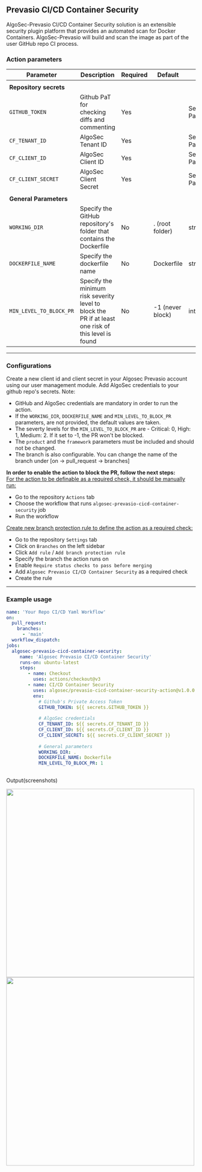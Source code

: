 ## Prevasio CI/CD Container Security

AlgoSec-Prevasio CI/CD Container Security solution is an extensible security plugin platform that provides an automated scan for Docker Containers.
AlgoSec-Prevasio will build and scan the image as part of the user GitHub repo CI process.

### Action parameters
|Parameter|Description|Required|Default|Type|
|---|---|---|---|---|
||||||
|<b>Repository secrets</b>| | | | |
|`GITHUB_TOKEN`|Github PaT for checking diffs and commenting|Yes| |Secret Parameter|
|`CF_TENANT_ID`|AlgoSec Tenant ID|Yes| |Secret Parameter|
|`CF_CLIENT_ID`|AlgoSec Client ID|Yes| |Secret Parameter|
|`CF_CLIENT_SECRET`|AlgoSec Client Secret|Yes| |Secret Parameter|
||||||
|<b>General Parameters</b>| | | | |
|`WORKING_DIR`|Specify the GitHub repository's folder that contains the Dockerfile|No|. (root folder)|string|
|`DOCKERFILE_NAME`|Specify the dockerfile name|No|Dockerfile|string|
|`MIN_LEVEL_TO_BLOCK_PR`|Specify the minimum risk severity level to block the PR if at least one risk of this level is found|No|-1 (never block)|int|

---  
### Configurations
Create a new client id and client secret in your Algosec Prevasio account using our user management module.
Add AlgoSec credentials to your github repo's secrets.
Note:
* GitHub and AlgoSec credentials are mandatory in order to run the action.
* If the `WORKING_DIR`, `DOCKERFILE_NAME` and `MIN_LEVEL_TO_BLOCK_PR` parameters, are not provided, the default values are taken.
* The severty levels for the `MIN_LEVEL_TO_BLOCK_PR` are - Critical: 0, High: 1, Medium: 2. If it set to -1, the PR won't be blocked.
* The `product` and the `framework` parameters must be included and should not be changed.
* The branch is also configurable. You can change the name of the branch under [on -> pull_request -> branches]  

**In order to enable the action to block the PR, follow the next steps:**    
<u>For the action to be definable as a required check, it should be manually run:</u>
* Go to the repository `Actions` tab
* Choose the workflow that runs `algosec-prevasio-cicd-container-security` job
* Run the workflow  

<u>Create new branch protection rule to define the action as a required check:</u>
* Go to the repository `Settings` tab
* Click on `Branches` on the left sidebar
* Click `Add rule` / `Add branch protection rule`
* Specify the branch the action runs on
* Enable `Require status checks to pass before merging`
* Add `Algosec Prevasio CI/CD Container Security` as a required check
* Create the rule  

---
### Example usage
```yaml
name: 'Your Repo CI/CD Yaml Workflow'
on:
  pull_request:
    branches:
      - 'main'
  workflow_dispatch:
jobs:
  algosec-prevasio-cicd-container-security:
     name: 'Algosec Prevasio CI/CD Container Security'
     runs-on: ubuntu-latest
     steps:
        - name: Checkout
          uses: actions/checkout@v3
        - name: CI/CD Container Security
          uses: algosec/prevasio-cicd-container-security-action@v1.0.0
          env:
            # Github's Private Access Token
            GITHUB_TOKEN: ${{ secrets.GITHUB_TOKEN }}
  
            # AlgoSec credentials
            CF_TENANT_ID: ${{ secrets.CF_TENANT_ID }}
            CF_CLIENT_ID: ${{ secrets.CF_CLIENT_ID }}
            CF_CLIENT_SECRET: ${{ secrets.CF_CLIENT_SECRET }}
            
            # General parameters
            WORKING_DIR: .
            DOCKERFILE_NAME: Dockerfile
            MIN_LEVEL_TO_BLOCK_PR: 1
            
```

Output(screenshots)

<img height="500" src="https://cloudflow.algosec.com/cloudflow/assets/devsecops-action/prevasio-scan-blocked.png" />
<img width="500" src="https://cloudflow.algosec.com/cloudflow/assets/devsecops-action/prevasio-scan-passed.png" />
